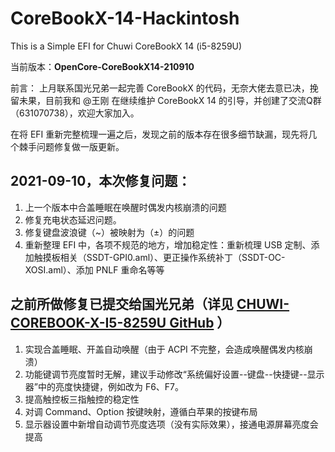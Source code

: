 # CoreBookX-14-Hackintosh
This is a Simple EFI for Chuwi CoreBookX 14 (i5-8259U)

当前版本：**OpenCore-CoreBookX14-210910**

前言：
上月联系国光兄弟一起完善 CoreBookX 的代码，无奈大佬去意已决，挽留未果，目前我和 @王刚 在继续维护 CoreBookX 14 的引导，并创建了交流Q群（631070738），欢迎大家加入。

在将 EFI 重新完整梳理一遍之后，发现之前的版本存在很多细节缺漏，现先将几个棘手问题修复做一版更新。

## 2021-09-10，本次修复问题：
1. 上一个版本中合盖睡眠在唤醒时偶发内核崩溃的问题
2. 修复充电状态延迟问题。
3. 修复键盘波浪键（~）被映射为（±）的问题
4. 重新整理 EFI 中，各项不规范的地方，增加稳定性：重新梳理 USB 定制、添加触摸板相关（SSDT-GPI0.aml）、更正操作系统补丁（SSDT-OC-XOSI.aml）、添加 PNLF 重命名等等

## 之前所做修复已提交给国光兄弟（详见 [CHUWI-COREBOOK-X-I5-8259U GitHub](https://github.com/sqlsec/CHUWI-COREBOOK-X-I5-8259U) ）
1. 实现合盖睡眠、开盖自动唤醒（由于 ACPI 不完整，会造成唤醒偶发内核崩溃）
2. 功能键调节亮度暂时无解，建议手动修改“系统偏好设置--键盘--快捷键--显示器”中的亮度快捷键，例如改为 F6、F7。
3. 提高触控板三指触控的稳定性
4. 对调 Command、Option 按键映射，遵循白苹果的按键布局
5. 显示器设置中新增自动调节亮度选项（没有实际效果），接通电源屏幕亮度会提高

